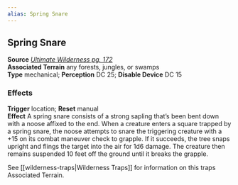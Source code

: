 ```yaml
---
alias: Spring Snare
---
```


## Spring Snare

**Source** [_Ultimate Wilderness pg. 172_](http://paizo.com/products/btpy9ujo)  
**Associated Terrain** any forests, jungles, or swamps  
**Type** mechanical; **Perception** DC 25; **Disable Device** DC 15

### Effects

**Trigger** location; **Reset** manual  
**Effect** A spring snare consists of a strong sapling that’s been bent down with a noose affixed to the end. When a creature enters a square trapped by a spring snare, the noose attempts to snare the triggering creature with a +15 on its combat maneuver check to grapple. If it succeeds, the tree snaps upright and flings the target into the air for 1d6 damage. The creature then remains suspended 10 feet off the ground until it breaks the grapple.  
  
See [[wilderness-traps|Wilderness Traps]] for information on this traps Associated Terrain.


